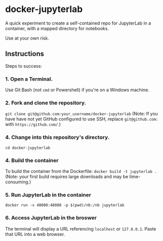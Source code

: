 # docker-jupyterlab

A quick experiment to create a self-contained repo for JupyterLab in a container, with a mapped directory for notebooks.

Use at your own risk.

## Instructions

Steps to success:

### 1. Open a Terminal.

Use Git Bash (not `cmd` or Powershell) if you're on a Windows machine.

### 2. Fork and clone the repository.

`git clone git@github.com:your_username/docker-jupyterlab` (Note: If you have have not yet GitHub configured to use SSH, replace `git@github.com:` with `https://github.com/`.)

### 4. Change into this repository's directory.

`cd docker-jupyterlab`

### 4. Build the container

To build the container from the Dockerfile:
`docker build -t jupyterlab .` 
(Note: your first build requires large downloads and may be time-consuming.)

### 5. Run JupyterLab in the container

`docker run -v 48080:48080 -p $(pwd)/nb:/nb jupyterlab`

### 6. Access JupyterLab in the broswer

The terminal will display a URL referencing `localhost` or `127.0.0.1`. Paste that URL into a web browser.

